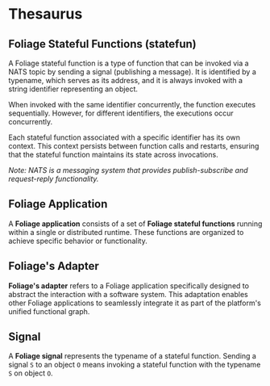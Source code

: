 # Thesaurus
## Foliage Stateful Functions (statefun)

A Foliage stateful function is a type of function that can be invoked via a NATS topic by sending a signal (publishing a message). It is identified by a typename, which serves as its address, and it is always invoked with a string identifier representing an object.

When invoked with the same identifier concurrently, the function executes sequentially. However, for different identifiers, the executions occur concurrently.

Each stateful function associated with a specific identifier has its own context. This context persists between function calls and restarts, ensuring that the stateful function maintains its state across invocations.

_Note: NATS is a messaging system that provides publish-subscribe and request-reply functionality._

## Foliage Application

A **Foliage application** consists of a set of **Foliage stateful functions** running within a single or distributed runtime. These functions are organized to achieve specific behavior or functionality.


## Foliage's Adapter

**Foliage's adapter** refers to a Foliage application specifically designed to abstract the interaction with a software system. This adaptation enables other Foliage applications to seamlessly integrate it as part of the platform's unified functional graph.


## Signal

A **Foliage signal** represents the typename of a stateful function. Sending a signal `S` to an object `O` means invoking a stateful function with the typename `S` on object `O`.
